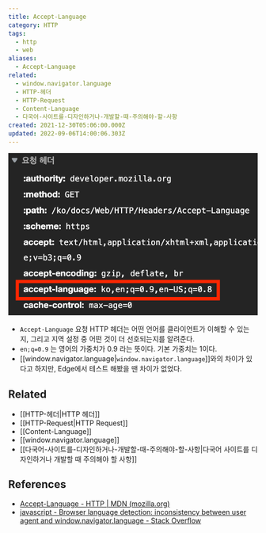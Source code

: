 ```yaml
---
title: Accept-Language
category: HTTP
tags:
  - http
  - web
aliases:
  - Accept-Language
related:
  - window.navigator.language
  - HTTP-헤더
  - HTTP-Request
  - Content-Language
  - 다국어-사이트를-디자인하거나-개발할-때-주의해야-할-사항
created: 2021-12-30T05:06:00.000Z
updated: 2022-09-06T14:00:06.303Z
---
```


![accept-language.png](./images/accept-language.png)

- `Accept-Language` 요청 HTTP 헤더는 어떤 언어를 클라이언트가 이해할 수 있는지, 그리고 지역 설정 중 어떤 것이 더 선호되는지를 알려준다.
- `en;q=0.9` 는 영어의 가중치가 0.9 라는 뜻이다. 기본 가중치는 1이다.
- [[window.navigator.language|`window.navigator.language`]]와의 차이가 있다고 하지만, Edge에서 테스트 해봤을 땐 차이가 없었다.

## Related

- [[HTTP-헤더|HTTP 헤더]]
- [[HTTP-Request|HTTP Request]]
- [[Content-Language]]
- [[window.navigator.language]]
- [[다국어-사이트를-디자인하거나-개발할-때-주의해야-할-사항|다국어 사이트를 디자인하거나 개발할 때 주의해야 할 사항]]

## References

- [Accept-Language - HTTP | MDN (mozilla.org)](https://developer.mozilla.org/ko/docs/Web/HTTP/Headers/Accept-Language)
- [javascript - Browser language detection: inconsistency between user agent and window.navigator.language - Stack Overflow](https://stackoverflow.com/questions/23415391/browser-language-detection-inconsistency-between-user-agent-and-window-navigato?rq=1)
